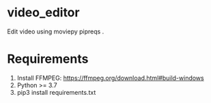 # video_editor
Edit video using moviepy
pipreqs .

# Requirements
1. Install FFMPEG: https://ffmpeg.org/download.html#build-windows
2. Python >= 3.7
3. pip3 install requirements.txt